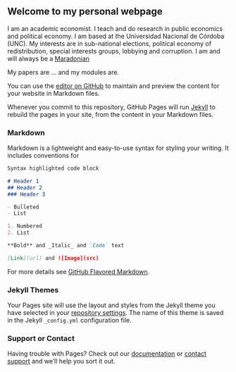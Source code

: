 ## Welcome to my personal webpage

I am an academic economist. I teach and do research in public economics and political economy. I am based at the Universidad Nacional de Córdoba (UNC). My interests are in sub-national elections, political economy of redistribution,  special interests groups, lobbying and corruption. I am and will always be a [Maradonian](https://es.wikipedia.org/wiki/Diego_Maradona)

My papers are ... and my modules are. 
 
You can use the [editor on GitHub](https://github.com/sfreille/sfreille.github.io/edit/main/README.md) to maintain and preview the content for your website in Markdown files.

Whenever you commit to this repository, GitHub Pages will run [Jekyll](https://jekyllrb.com/) to rebuild the pages in your site, from the content in your Markdown files.

### Markdown

Markdown is a lightweight and easy-to-use syntax for styling your writing. It includes conventions for

```markdown
Syntax highlighted code block

# Header 1
## Header 2
### Header 3

- Bulleted
- List

1. Numbered
2. List

**Bold** and _Italic_ and `Code` text

[Link](url) and ![Image](src)
```

For more details see [GitHub Flavored Markdown](https://guides.github.com/features/mastering-markdown/).

### Jekyll Themes

Your Pages site will use the layout and styles from the Jekyll theme you have selected in your [repository settings](https://github.com/sfreille/sfreille.github.io/settings/pages). The name of this theme is saved in the Jekyll `_config.yml` configuration file.

### Support or Contact

Having trouble with Pages? Check out our [documentation](https://docs.github.com/categories/github-pages-basics/) or [contact support](https://support.github.com/contact) and we’ll help you sort it out.
